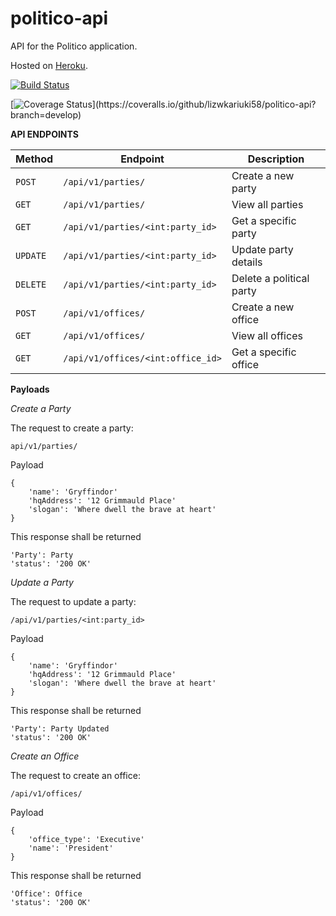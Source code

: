 # politico-api
API for the Politico application.

Hosted on [Heroku](https://my-politico-api.herokuapp.com/).

[![Build Status](https://travis-ci.com/lizwkariuki58/politico-api.svg?branch=develop)](https://travis-ci.com/lizwkariuki58/politico-api)

[![Coverage Status](https://coveralls.io/repos/github/lizwkariuki58/politico-api/badge.svg?)](https://coveralls.io/github/lizwkariuki58/politico-api?branch=develop)

**API ENDPOINTS**

| Method   | Endpoint                              | Description                           |
| -------- | --------------------------------------| ------------------------------------- |
| `POST`   | `/api/v1/parties/`                    | Create a new party                    |
| `GET`    | `/api/v1/parties/`                    | View all parties                      |
| `GET`    | `/api/v1/parties/<int:party_id>`      | Get a specific party                  |
| `UPDATE` | `/api/v1/parties/<int:party_id>`      | Update party details                  |
| `DELETE` | `/api/v1/parties/<int:party_id>`      | Delete a political party              |
| `POST`   | `/api/v1/offices/`                    | Create a new office                   |
| `GET`    | `/api/v1/offices/`                    | View all offices                      |
| `GET`    | `/api/v1/offices/<int:office_id>`     | Get a specific office                 |



**Payloads**

*Create a Party*

The request to create a party:

```api/v1/parties/```

Payload
```
{
    'name': 'Gryffindor'
    'hqAddress': '12 Grimmauld Place'
    'slogan': 'Where dwell the brave at heart'
}
```

This response shall be returned
```
'Party': Party
'status': '200 OK'
```

*Update a Party*

The request to update a party:

```/api/v1/parties/<int:party_id>```

Payload
```
{
    'name': 'Gryffindor'
    'hqAddress': '12 Grimmauld Place'
    'slogan': 'Where dwell the brave at heart'
}
```

This response shall be returned
```
'Party': Party Updated
'status': '200 OK'
```

*Create an Office*

The request to create an office:

```/api/v1/offices/```

Payload
```
{
    'office_type': 'Executive'
    'name': 'President'
}
```

This response shall be returned
```
'Office': Office
'status': '200 OK'
```
